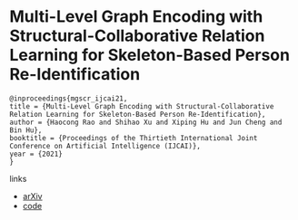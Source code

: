 # Multi-Level Graph Encoding with Structural-Collaborative Relation Learning for Skeleton-Based Person Re-Identification

```
@inproceedings{mgscr_ijcai21,
title = {Multi-Level Graph Encoding with Structural-Collaborative Relation Learning for Skeleton-Based Person Re-Identification},
author = {Haocong Rao and Shihao Xu and Xiping Hu and Jun Cheng and Bin Hu},
booktitle = {Proceedings of the Thirtieth International Joint Conference on Artificial Intelligence (IJCAI)},
year = {2021}
}
```

links
- [arXiv](https://arxiv.org/abs/2106.03069)
- [code](https://github.com/Kali-Hac/MG-SCR)